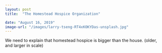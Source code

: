 ```yaml
---
layout: post
title:  "The Homestead Hospice Organization"

date: "August 16, 2019"
image-url: "/images/larry-tseng-RT4xKOKYDas-unsplash.jpg"
---
```


We need to explain that homestead hospice is bigger than the house. (older, and larger in scale)